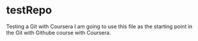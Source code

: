 # testRepo
Testing a Git with Coursera
I am going to use this file as the starting point in the Git with Githube course with Coursera.

